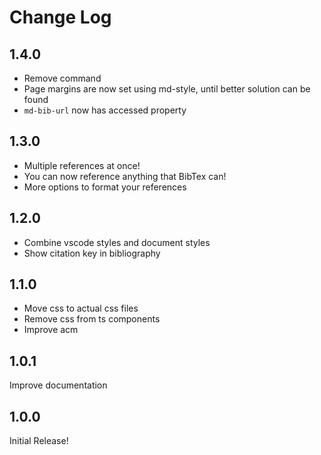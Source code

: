 # Change Log

## 1.4.0
 - Remove command
 - Page margins are now set using md-style, until better solution can be found
 - `md-bib-url` now has accessed property

## 1.3.0
 - Multiple references at once!
 - You can now reference anything that BibTex can!
 - More options to format your references

## 1.2.0
- Combine vscode styles and document styles
- Show citation key in bibliography

## 1.1.0
- Move css to actual css files
- Remove css from ts components
- Improve acm

## 1.0.1
Improve documentation

## 1.0.0
Initial Release!